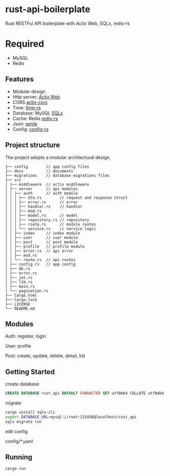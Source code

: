 # rust-api-boilerplate

Rust RESTFul API boilerplate with Actix Web, SQLx, redis-rs

# Required

- MySQL
- Redis

## Features

- Modular design
- Http server: [Actix Web](https://github.com/actix/actix-web)
- CORS [actix-cors](https://github.com/actix/actix-extras/tree/master/actix-cors)
- Time: [time-rs](https://github.com/time-rs/time)
- Database: MySQL [SQLx](https://github.com/launchbadge/sqlx)
- Cache: Redis [redis-rs](https://github.com/redis-rs/redis-rs)
- Json: [serde](https://github.com/serde-rs/serde)
- Config: [config-rs](https://github.com/rust-cli/config-rs)

## Project structure

The project adopts a modular architectural design.

```text
├── config        // app config files
├── docs          // documents
├── migrations    // database migrations files
├── src
│ ├── middleware  // actix middleware
│ ├── server      // api modules
│ │ ├── auth      // auth module
│ │ │ ├── dto.rs        // request and response struct
│ │ │ ├── error.rs      // error
│ │ │ ├── handler.rs    // handler
│ │ │ ├── mod.rs
│ │ │ ├── model.rs      // model
│ │ │ ├── repository.rs // repository
│ │ │ ├── route.rs      // module routes
│ │ │ └── service.rs    // service logic
│ │ ├── index     // index module
│ │ ├── user      // user module
│ │ ├── post      // post module
│ │ ├── profile   // profile module
│ │ ├── error.rs  // api error
│ │ ├── mod.rs
│ │ └── route.rs  // api routes
│ ├── config.rs   // app config
│ ├── db.rs
│ ├── error.rs
│ ├── jwt.rs
│ ├── lib.rs
│ ├── main.rs
│ └── pagination.rs
├── Cargo.toml
├── Cargo.lock
├── LICENSE
└── README.md
```

## Modules

Auth: register, login

User: profile

Post: create, update, delete, detail, list


## Getting Started

create database

```sql
CREATE DATABASE rust_api DEFAULT CHARACTER SET utf8mb4 COLLATE utf8mb4_unicode_ci;
```

migrate

```bash
cargo install sqlx-cli
export DATABASE_URL=mysql://root:123456@localhost/rust_api
sqlx migrate run
```

edit config

config/*.yaml

## Running

```bash
cargo run
```
